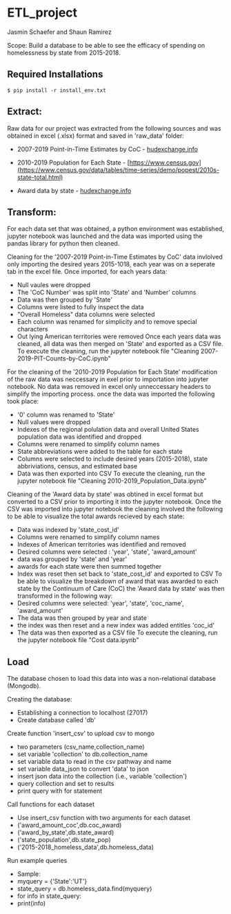 # ETL_project

Jasmin Schaefer and Shaun Ramirez

Scope: Build a database to be able to see the efficacy of spending on homelessness by state from 2015-2018. 

## Required Installations ##

    $ pip install -r install_env.txt

## Extract: ##
Raw data for our project was extracted from the following sources and was obtained in excel (.xlsx) format and saved in 'raw_data' folder:

* 2007-2019 Point-in-Time Estimates by CoC - [hudexchange.info](https://www.hudexchange.info/resource/5948/2019-ahar-part-1-pit-estimates-of-homelessness-in-the-us/)

* 2010-2019 Population for Each State - [https://www.census.gov](https://www.census.gov/data/tables/time-series/demo/popest/2010s-state-total.html)

* Award data by state - [hudexchange.info](https://www.hudexchange.info/grantees/allocations-awards)

## Transform: ##
For each data set that was obtained, a python environment was established, jupyter notebook was launched and the data was imported using the pandas library for python then cleaned. 

Cleaning for the '2007-2019 Point-in-Time Estimates by CoC' data invlolved only importing the desired years 2015-1018, each year was on a seperate tab in the excel file. Once imported, for each years data:
* Null vaules were dropped
* The 'CoC Number' was split into 'State' and 'Number' columns
* Data was then grouped by 'State'
* Columns were listed to fully inspect the data
* "Overall Homeless" data columns were selected
* Each column was renamed for simplicity and to remove special characters
* Out lying American territories were removed
Once each years data was cleaned, all data was then merged on 'State' and exported as a CSV file. To execute the cleaning, run the jupyter notebook file "Cleaning 2007-2019-PIT-Counts-by-CoC.ipynb"

For the cleaning of the '2010-2019 Population for Each State' modification of the raw data was neccessary in exel prior to importation into jupyter notebook. No data was removed in excel only unneccessary headers to simplify the importing process. once the data was imported the following took place:
* '0' column was renamed to 'State'
* Null values were dropped
* Indexes of the regional polulation data and overall United States population data was identified and dropped
* Columns were renamed to simplify column names
* State abbreviations were added to the table for each state
* Columns were selected to include desired years (2015-2018), state abbriviations, census, and estimated base
* Data was then exported into CSV
To execute the cleaning, run the jupyter notebook file "Cleaning 2010-2019_Population_Data.ipynb"

Cleaning of the 'Award data by state' was obtined in excel format but converted to a CSV prior to importing it into the jupyter notebook. Once the CSV was imported into jupyter notebook the cleaning involved the following to be able to visualize the total awards recieved by each state:
* Data was indexed by 'state_cost_id'
* Columns were renamed to simplify column names
* Indexes of American territories was identified and removed
* Desired columns were selected : 'year', 'state', 'award_amount'
* data was grouped by 'state' and 'year'
* awards for each state were then summed together
* Index was reset then set back to 'state_cost_id' and exported to CSV
To be able to visualize the breakdown of award that was awarded to each state by the Continuum of Care (CoC) the 'Award data by state' was then transformed in the following way:
* Desired columns were selected: 'year', 'state', 'coc_name', 'award_amount'
* The data was then grouped by year and state
* the index was then reset and a new index was added entitles 'coc_id'
* The data was then exported as a CSV file
To execute the cleaning, run the jupyter notebook file "Cost data.ipynb"

## Load ##
The database chosen to load this data into was a non-relational database (Mongodb).

Creating the database:
* Establishing a connection to localhost (27017)
* Create database called 'db'

Create function 'insert_csv' to upload csv to mongo
* two parameters (csv_name,collection_name)
* set variable 'collection' to db.collection_name
* set variable data to read in the csv pathway and name
* set variable data_json to convert 'data' to json
* insert json data into the collection (i.e., variable 'collection')
* query collection and set to results
* print query with for statement

Call functions for each dataset
* Use insert_csv function with two arguments for each dataset
* ('award_amount_coc',db.coc_award)
* ('award_by_state',db.state_award)
* ('state_population',db.state_pop)
* ('2015-2018_homeless_data',db.homeless_data)

Run example queries
* Sample:
* myquery = {'State':'UT'}
* state_query = db.homeless_data.find(myquery)
* for info in state_query:
*    print(info)















